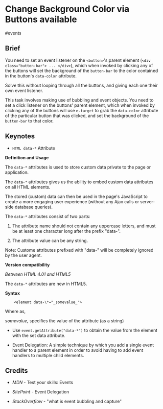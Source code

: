 # Change Background Color via Buttons available

\#events

## Brief

You  need to set an event listener on the `<button>`'s parent element (`<div class="button-bar"> ... </div>`), which when invoked by clicking any of the buttons will set the background of the `button-bar` to the color contained in the button's `data-color` attribute.

Solve this without looping through all the buttons, and giving each one their own event listener.

This task involves making use of bubbling and event objects. You need to set a click listener on the buttons' parent element, which when invoked by clicking any of the buttons will use `e.target` to grab the `data-color` attribute of the particular button that was clicked, and set the background of the `button-bar` to that color.

## Keynotes

* `HTML data-*` Attribute

**Definition and Usage**

The `data-*` attributes is used to store custom data private to the page or application.

The `data-*` attributes gives us the ability to embed custom data attributes on all HTML elements.

The stored (custom) data can then be used in the page's JavaScript to create a more engaging user experience (without any Ajax calls or server-side database queries).

The `data-*` attributes consist of two parts:

1. The attribute name should not contain any uppercase letters, and must be at least one character long after the prefix "data-".

2. The attribute value can be any string.

Note: Custome attributes prefixed with "data-" will be completely ignored by the user agent.

**Version compatibility**

_Between HTML 4.01 and HTML5_

The `data-*` attributes are new in HTML5.

**Syntax**

        <element data-\*="_somevalue_">

Where as,

_somevalue_, specifies the value of the attribute (as a string)

* Use `event.getAttribute("data-*")` to obtain the value from the element with the set data attribute.

* Event Delegation: A simple technique by which you add a single event handler to a parent element in order to avoid having to add event handlers to multiple child elements.

## Credits

- _MDN_ - Test your skills: Events

- _SitePoint_ - Event Delegation

- _StackOverflow_ - "what is event bubbling and capture"
